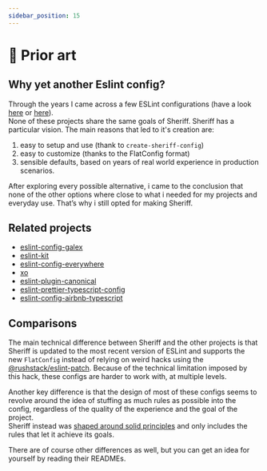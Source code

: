 ```yaml
---
sidebar_position: 15
---
```


# 🧐 Prior art

## Why yet another Eslint config?

Through the years I came across a few ESLint configurations (have a look [here](./prior-art.md#related-projects) or [here](https://github.com/dustinspecker/awesome-eslint#configs)).<br />
None of these projects share the same goals of Sheriff. Sheriff has a particular vision. The main reasons that led to it's creation are:

1. easy to setup and use (thank to `create-sheriff-config`)
2. easy to customize (thanks to the FlatConfig format)
3. sensible defaults, based on years of real world experience in production scenarios.

After exploring every possible alternative, i came to the conclusion that none of the other options where close to what i needed for my projects and everyday use. That’s why i still opted for making Sheriff.

## Related projects

- [eslint-config-galex](https://github.com/ljosberinn/eslint-config-galex)
- [eslint-kit](https://github.com/eslint-kit/eslint-kit)
- [eslint-config-everywhere](https://github.com/locol23/eslint-config-everywhere)
- [xo](https://github.com/xojs/xo)
- [eslint-plugin-canonical](https://github.com/gajus/eslint-plugin-canonical)
- [eslint-prettier-typescript-config](https://github.com/moia-oss/eslint-prettier-typescript-config)
- [eslint-config-airbnb-typescript](https://github.com/iamturns/eslint-config-airbnb-typescript)

## Comparisons

The main technical difference between Sheriff and the other projects is that Sheriff is updated to the most recent version of ESLint and supports the new `FlatConfig` instead of relying on weird hacks using the [@rushstack/eslint-patch](https://www.npmjs.com/package/@rushstack/eslint-patch). Because of the technical limitation imposed by this hack, these configs are harder to work with, at multiple levels.

Another key difference is that the design of most of these configs seems to revolve around the idea of stuffing as much rules as possible into the config, regardless of the quality of the experience and the goal of the project.<br />
Sheriff instead was [shaped around solid principles](./core-philosophy/criteria.md) and only includes the rules that let it achieve its goals.

There are of course other differences as well, but you can get an idea for yourself by reading their READMEs.
